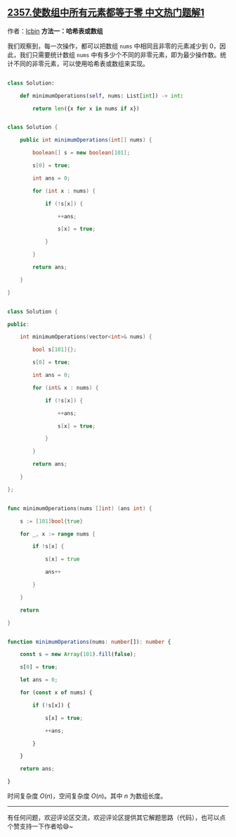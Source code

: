 ## [2357.使数组中所有元素都等于零 中文热门题解1](https://leetcode.cn/problems/make-array-zero-by-subtracting-equal-amounts/solutions/100000/python3javacgotypescript-yi-ti-yi-jie-ha-whcd)

作者：[lcbin](https://leetcode.cn/u/lcbin)
**方法一：哈希表或数组**

我们观察到，每一次操作，都可以把数组 `nums` 中相同且非零的元素减少到 $0$，因此，我们只需要统计数组 `nums` 中有多少个不同的非零元素，即为最少操作数。统计不同的非零元素，可以使用哈希表或数组来实现。



```python [sol1-Python3]
class Solution:
    def minimumOperations(self, nums: List[int]) -> int:
        return len({x for x in nums if x})
```


```java [sol1-Java]
class Solution {
    public int minimumOperations(int[] nums) {
        boolean[] s = new boolean[101];
        s[0] = true;
        int ans = 0;
        for (int x : nums) {
            if (!s[x]) {
                ++ans;
                s[x] = true;
            }
        }
        return ans;
    }
}
```


```cpp [sol1-C++]
class Solution {
public:
    int minimumOperations(vector<int>& nums) {
        bool s[101]{};
        s[0] = true;
        int ans = 0;
        for (int& x : nums) {
            if (!s[x]) {
                ++ans;
                s[x] = true;
            }
        }
        return ans;
    }
};
```



```go [sol1-Go]
func minimumOperations(nums []int) (ans int) {
	s := [101]bool{true}
	for _, x := range nums {
		if !s[x] {
			s[x] = true
			ans++
		}
	}
	return
}
```


```ts [sol1-TypeScript]
function minimumOperations(nums: number[]): number {
    const s = new Array(101).fill(false);
    s[0] = true;
    let ans = 0;
    for (const x of nums) {
        if (!s[x]) {
            s[x] = true;
            ++ans;
        }
    }
    return ans;
}
```

时间复杂度 $O(n)$，空间复杂度 $O(n)$。其中 $n$ 为数组长度。

---

有任何问题，欢迎评论区交流，欢迎评论区提供其它解题思路（代码），也可以点个赞支持一下作者哈😄~